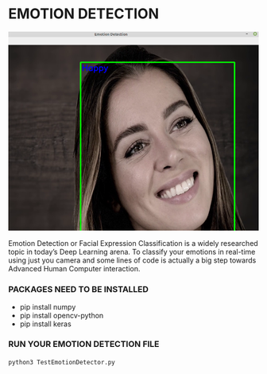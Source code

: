 # EMOTION DETECTION

![Screenshot](emotions.png)


Emotion Detection or Facial Expression Classification is a widely researched topic in today’s Deep Learning arena. To classify your emotions in real-time using just you camera and some lines of code is actually a big step towards Advanced Human Computer interaction.

### PACKAGES NEED TO BE INSTALLED 

- pip install numpy
- pip install opencv-python
- pip install keras



### RUN YOUR EMOTION DETECTION FILE

``` python3 TestEmotionDetector.py ```
